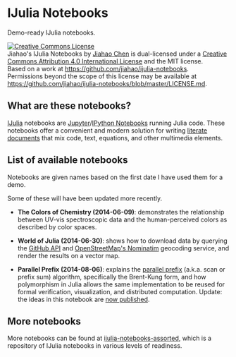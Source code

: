 IJulia Notebooks
================

Demo-ready IJulia notebooks.

<a rel="license" href="http://creativecommons.org/licenses/by/4.0/"><img alt="Creative Commons License" style="border-width:0" src="https://i.creativecommons.org/l/by/4.0/80x15.png" /></a><br /><span xmlns:dct="http://purl.org/dc/terms/" property="dct:title">Jiahao's IJulia Notebooks</span> by <a xmlns:cc="http://creativecommons.org/ns#" href="http://jiahao.github.io/notebooks" property="cc:attributionName" rel="cc:attributionURL">Jiahao Chen</a> is dual-licensed under a <a rel="license" href="http://creativecommons.org/licenses/by/4.0/">Creative Commons Attribution 4.0 International License</a> and the MIT license.<br />Based on a work at <a xmlns:dct="http://purl.org/dc/terms/" href="https://github.com/jiahao/ijulia-notebooks" rel="dct:source">https://github.com/jiahao/ijulia-notebooks</a>.<br />Permissions beyond the scope of this license may be available at <a xmlns:cc="http://creativecommons.org/ns#" href="https://github.com/jiahao/ijulia-notebooks/blob/master/LICENSE.md" rel="cc:morePermissions">https://github.com/jiahao/ijulia-notebooks/blob/master/LICENSE.md</a>.

## What are these notebooks?

[IJulia](https://github.com/JuliaLang/IJulia.jl) notebooks
are [Jupyter](http://jupyter.org/)/[IPython Notebooks](http://ipython.org/)
running Julia code. These notebooks offer a convenient and modern solution
for writing [literate documents](http://en.wikipedia.org/wiki/Literate_programming)
that mix code, text, equations, and other multimedia elements.

## List of available notebooks

Notebooks are given names based on the first date I have used them for a demo.

Some of these will have been updated more recently.

- **The Colors of Chemistry (2014-06-09)**:
  demonstrates the relationship between UV-vis spectroscopic data and
  the human-perceived colors as described by color spaces.

- **World of Julia (2014-06-30)**:
  shows how to download data by querying the [GitHub API](https://developer.github.com/v3/) and
  [OpenStreetMap's Nominatim](nominatim.openstreetmap.org) geocoding service, and
  render the results on a vector map.

- **Parallel Prefix (2014-08-06)**:
  explains the [parallel prefix](http://en.wikipedia.org/wiki/Prefix_sum)
  (a.k.a. scan or prefix sum) algorithm, specifically the Brent-Kung form,
  and how polymorphism in Julia allows the same implementation to be reused for
  formal verification, visualization, and distributed computation.
  Update: the ideas in this notebook are
  [now published](http://jiahao.github.io/parallel-prefix/).

## More notebooks

More notebooks can be found at
[ijulia-notebooks-assorted](https://github.com/jiahao/ijulia-notebooks-assorted),
which is a repository of IJulia notebooks in various levels of readiness.
